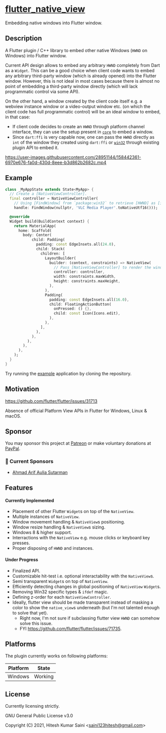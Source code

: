 # [flutter_native_view](https://github.com/alexmercerind/flutter_native_view)

Embedding native windows into Flutter window.

## Description

A Flutter plugin / C++ library to embed other native Windows (`HWND` on Windows) into Flutter window.

Current API design allows to embed any arbitrary `HWND` completely from Dart as a `Widget`. This can be a good choice when client code wants to embed any arbitrary third-party window (which is already opened) into the Flutter window.
However, this is not ideal in most cases because there is almost no point of embedding a third-party window directly (which will lack programmatic control via some API).

On the other hand, a window created by the client code itself e.g. a webview instance window or a video-output window etc. (on which the client code has full programmatic control) will be an ideal window to embed, in that case:

- If client code decides to create an `HWND` through platform channel interface, they can use the setup present in [`core`](https://github.com/alexmercerind/flutter_native_view/tree/master/core) to embed a window.
- Since `dart:ffi` is very capable now, one can pass the `HWND` directly as `int` of the window they created using `dart:ffi` or [`win32`](https://github.com/timsneath/win32) through existing plugin API to embed it.

https://user-images.githubusercontent.com/28951144/158442361-6970e676-fa0d-430d-8eee-b3d862b2682c.mp4

## Example

```dart
class _MyAppState extends State<MyApp> {
  // Create a [NativeViewController].
  final controller = NativeViewController(
    // Using [FindWindow] from `package:win32` to retrieve [HWND] as [int].
    handle: FindWindow(nullptr, 'VLC Media Player'.toNativeUtf16()));

  @override
  Widget build(BuildContext context) {
    return MaterialApp(
      home: Scaffold(
        body: Center(
            child: Padding(
              padding: const EdgeInsets.all(24.0),
              child: Stack(
                children: [
                  LayoutBuilder(
                    builder: (context, constraints) => NativeView(
                      // Pass [NativeViewController] to render the window.
                      controller: controller,
                      width: constraints.maxWidth,
                      height: constraints.maxHeight,
                    ),
                  ),
                  Padding(
                    padding: const EdgeInsets.all(16.0),
                    child: FloatingActionButton(
                      onPressed: () {},
                      child: const Icon(Icons.edit),
                    ),
                  ),
                ],
              ),
            ),
          ),
        ),
      ),
    );
  }
}
```

Try running the [example](./example) application by cloning the repository.

## Motivation

https://github.com/flutter/flutter/issues/31713

Absence of official Platform View APIs in Flutter for Windows, Linux & macOS.

## Sponsor

You may sponsor this project at [Patreon](https://www.patreon.com/harmonoid) or make voluntary donations at [PayPal](https://www.paypal.me/alexmercerind).

### 💖 Current Sponsors

- [Ahmad Arif Aulia Sutarman](https://github.com/damywise)

## Features

#### Currently Implemented

- Placement of other Flutter `Widget`s on top of the `NativeView`.
- Multiple instances of `NativeView`.
- Window movement handling & `NativeView`s positioning.
- Window resize handling & `NativeView`s sizing.
- Windows 8 & higher support.
- Interractions with the `NativeView` e.g. mouse clicks or keyboard key presses.
- Proper disposing of `HWND` and instances.

#### Under Progress

- Finalized API.
- Customizable hit-test i.e. optional interactability with the `NativeView`s.
- Semi transparent `Widget`s on top of `NativeView`.
- Efficiently detecting changes in global positioning of `NativeView` `Widget`s.
- Removing Win32 specific types & `ifdef` magic.
- Defining z-order for each `NativeViewController`.
- Ideally, flutter view should be made transparent instead of masking a color to show the `native_view`s underneath (but I'm not talented enough to solve that yet).
  - Right now, I'm not sure if subclassing flutter view `HWND` can somehow solve this issue.
  - FYI https://github.com/flutter/flutter/issues/71735.

## Platforms

The plugin currently works on following platforms:

| Platform | State   |
| -------- | ------- |
| Windows  | Working |

## License

Currently licensing strictly.

GNU General Public License v3.0

Copyright (C) 2021, Hitesh Kumar Saini <<saini123hitesh@gmail.com>>
